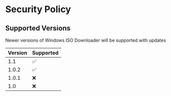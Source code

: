 # Security Policy

## Supported Versions

Newer versions of Windows ISO Downloader will be supported with updates

| Version | Supported          |
| ------- | ------------------ |
| 1.1   | :white_check_mark: |
| 1.0.2 | :white_check_mark: |
| 1.0.1 | :x: |
| 1.0 | :x: |
